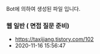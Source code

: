 Bot에 의하여 생성된 파일 입니다. 
### 웹 일반 ( 면접 질문 준비) 
- https://taxijjang.tistory.com/102 
- 2020-11-16 15:56:47 
